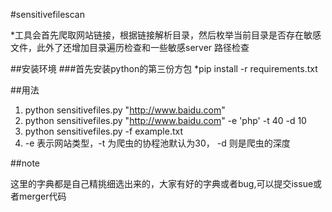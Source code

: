 #sensitivefilescan

*工具会首先爬取网站链接，根据链接解析目录，然后枚举当前目录是否存在敏感文件，此外了还增加目录遍历检查和一些敏感server 路径检查

##安装环境
###首先安装python的第三份方包
*pip install -r requirements.txt

##用法

1. python sensitivefiles.py "http://www.baidu.com"
2. python sensitivefiles.py "http://www.baidu.com" -e 'php' -t 40 -d 10
3. python sensitivefiles.py -f example.txt
4. -e 表示网站类型，-t 为爬虫的协程池默认为30， -d 则是爬虫的深度

##note

这里的字典都是自己精挑细选出来的，大家有好的字典或者bug,可以提交issue或者merger代码
